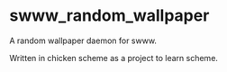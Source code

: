# swww_random_wallpaper
A random wallpaper daemon for swww.

Written in chicken scheme as a project to learn scheme.
